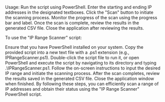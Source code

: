 Usage:
Run the script using PowerShell.
Enter the starting and ending IP addresses in the designated textboxes.
Click the "Scan" button to initiate the scanning process.
Monitor the progress of the scan using the progress bar and label.
Once the scan is complete, review the results in the generated CSV file.
Close the application after reviewing the results.

To use the "IP Range Scanner" script:

Ensure that you have PowerShell installed on your system.
Copy the provided script into a new text file with a .ps1 extension (e.g., IPRangeScanner.ps1).
Double-click the script file to run it, or open PowerShell and execute the script by navigating to its directory and typing .\IPRangeScanner.ps1.
Follow the on-screen instructions to input the desired IP range and initiate the scanning process.
After the scan completes, review the results saved in the generated CSV file.
Close the application window when finished.
By following these steps, you can efficiently scan a range of IP addresses and obtain their status using the "IP Range Scanner" PowerShell script.
